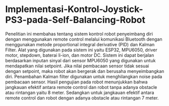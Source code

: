 # Implementasi-Kontrol-Joystick-PS3-pada-Self-Balancing-Robot

Penelitian ini membahas tentang sistem kontrol robot penyeimbang diri dengan menggunakan remote control melalui komunikasi Bluetooth dengan menggunakan metode proportional integral derivative (PID) dan Kalman Filter. Alat yang digunakan pada sistem ini yaitu ESP32, MPU6050, driver motor, stepdown, baterai li-ion, dan motor DC. Sistem ini dapat berjalan berdasarkan inputan sinyal dari sensor MPU6050 yang digunakan untuk mendapatkan nilai setpoint. Jika nilai pembacaan sensor tidak sesuai dengan setpoint, maka robot akan bergerak dan berusaha menyeimbangkan diri. Penambahan Kalman filter digunakan untuk menghilangkan noise pada pembacaan sensor. Hasil pengujian pada robot menunjukkan bahwa jangkauan efektif antara remote control dan robot tanpa adanya obstacle atau rintangan yaitu 8 meter. Sedangkan untuk jangkauan efektif antara remote control dan robot dengan adanya obstacle atau rintangan 7 meter. 
